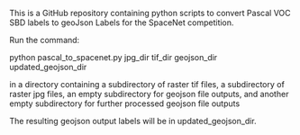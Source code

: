 This is a GitHub repository containing python scripts to convert Pascal VOC SBD labels to geoJson Labels for the SpaceNet competition.

Run the command:

python pascal_to_spacenet.py jpg_dir tif_dir geojson_dir updated_geojson_dir

in a directory containing a subdirectory of raster tif files, a subdirectory of raster jpg files, an empty subdirectory for geojson file outputs, and another empty subdirectory for further processed geojson file outputs

The resulting geojson output labels will be in updated_geojson_dir.
